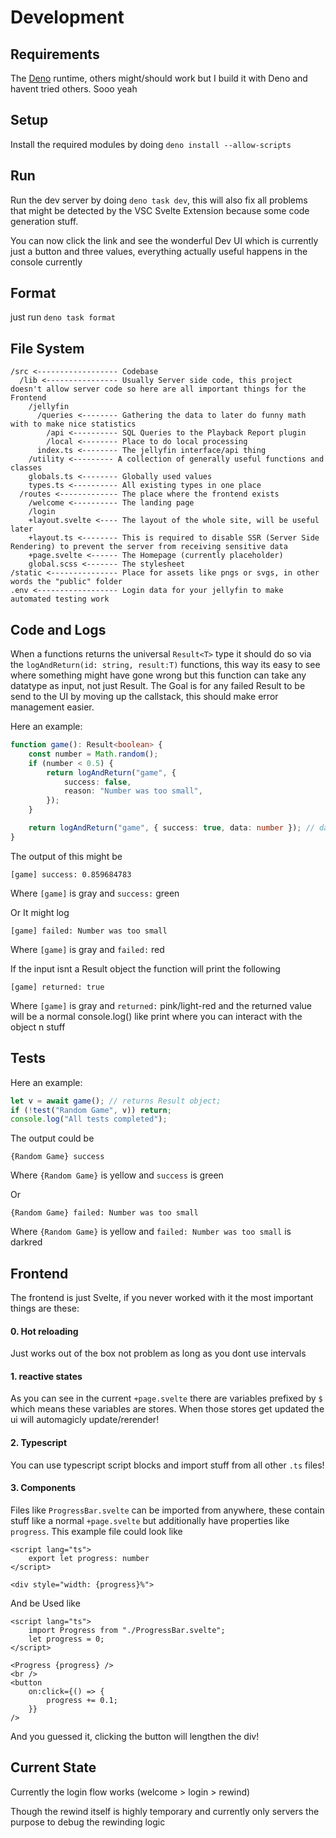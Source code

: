 # Development

## Requirements

The [Deno](https://deno.com/) runtime, others might/should work but I build it
with Deno and havent tried others. Sooo yeah

## Setup

Install the required modules by doing `deno install --allow-scripts`

## Run

Run the dev server by doing `deno task dev`, this will also fix all problems
that might be detected by the VSC Svelte Extension because some code generation
stuff.

You can now click the link and see the wonderful Dev UI which is currently just
a button and three values, everything actually useful happens in the console
currently

## Format

just run `deno task format`

## File System

```
/src <------------------ Codebase
  /lib <---------------- Usually Server side code, this project doesn't allow server code so here are all important things for the Frontend
    /jellyfin
      /queries <-------- Gathering the data to later do funny math with to make nice statistics
        /api <---------- SQL Queries to the Playback Report plugin
        /local <-------- Place to do local processing
      index.ts <-------- The jellyfin interface/api thing
    /utility <--------- A collection of generally useful functions and classes
    globals.ts <-------- Globally used values
    types.ts <---------- All existing types in one place
  /routes <------------- The place where the frontend exists
    /welcome <---------- The landing page
    /login
    +layout.svelte <---- The layout of the whole site, will be useful later
    +layout.ts <-------- This is required to disable SSR (Server Side Rendering) to prevent the server from receiving sensitive data
    +page.svelte <------ The Homepage (currently placeholder)
    global.scss <------- The stylesheet
/static <--------------- Place for assets like pngs or svgs, in other words the "public" folder
.env <------------------ Login data for your jellyfin to make automated testing work
```

## Code and Logs

When a functions returns the universal `Result<T>` type it should do so via the
`logAndReturn(id: string, result:T)` functions, this way its easy to see where
something might have gone wrong but this function can take any datatype as
input, not just Result. The Goal is for any failed Result to be send to the UI
by moving up the callstack, this should make error management easier.

Here an example:

```ts
function game(): Result<boolean> {
    const number = Math.random();
    if (number < 0.5) {
        return logAndReturn("game", {
            success: false,
            reason: "Number was too small",
        });
    }

    return logAndReturn("game", { success: true, data: number }); // data is optional
}
```

The output of this might be

```
[game] success: 0.859684783
```

Where `[game]` is gray and `success:` green

Or It might log

```
[game] failed: Number was too small
```

Where `[game]` is gray and `failed:` red

If the input isnt a Result object the function will print the following

```
[game] returned: true
```

Where `[game]` is gray and `returned:` pink/light-red and the returned value
will be a normal console.log() like print where you can interact with the object
n stuff

## Tests

Here an example:

```ts
let v = await game(); // returns Result object;
if (!test("Random Game", v)) return;
console.log("All tests completed");
```

The output could be

```
{Random Game} success
```

Where `{Random Game}` is yellow and `success` is green

Or

```
{Random Game} failed: Number was too small
```

Where `{Random Game}` is yellow and `failed: Number was too small` is darkred

## Frontend

The frontend is just Svelte, if you never worked with it the most important
things are these:

#### 0. Hot reloading

Just works out of the box not problem as long as you dont use intervals

#### 1. reactive states

As you can see in the current `+page.svelte` there are variables prefixed by `$`
which means these variables are stores. When those stores get updated the ui
will automagicly update/rerender!

#### 2. Typescript

You can use typescript script blocks and import stuff from all other `.ts`
files!

#### 3. Components

Files like `ProgressBar.svelte` can be imported from anywhere, these contain
stuff like a normal `+page.svelte` but additionally have properties like
`progress`. This example file could look like

```svelte
<script lang="ts">
    export let progress: number
</script>

<div style="width: {progress}%">
```

And be Used like

```svelte
<script lang="ts">
    import Progress from "./ProgressBar.svelte";
    let progress = 0;
</script>

<Progress {progress} />
<br />
<button
    on:click={() => {
        progress += 0.1;
    }}
/>
```

And you guessed it, clicking the button will lengthen the div!

## Current State

Currently the login flow works (welcome > login > rewind)

Though the rewind itself is highly temporary and currently only servers the
purpose to debug the rewinding logic
